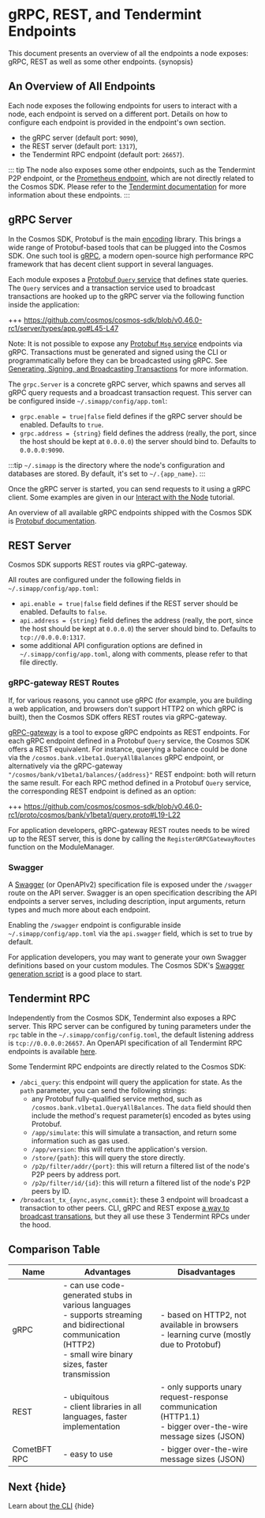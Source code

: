 <!--
order: 7
-->

# gRPC, REST, and Tendermint Endpoints

This document presents an overview of all the endpoints a node exposes: gRPC, REST as well as some other endpoints. {synopsis}

## An Overview of All Endpoints

Each node exposes the following endpoints for users to interact with a node, each endpoint is served on a different port. Details on how to configure each endpoint is provided in the endpoint's own section.

* the gRPC server (default port: `9090`),
* the REST server (default port: `1317`),
* the Tendermint RPC endpoint (default port: `26657`).

::: tip
The node also exposes some other endpoints, such as the Tendermint P2P endpoint, or the [Prometheus endpoint](https://docs.tendermint.com/master/nodes/metrics.html#metrics), which are not directly related to the Cosmos SDK. Please refer to the [Tendermint documentation](https://docs.tendermint.com/master/tendermint-core/using-tendermint.html#configuration) for more information about these endpoints.
:::

## gRPC Server

In the Cosmos SDK, Protobuf is the main [encoding](./07-encoding) library. This brings a wide range of Protobuf-based tools that can be plugged into the Cosmos SDK. One such tool is [gRPC](https://grpc.io), a modern open-source high performance RPC framework that has decent client support in several languages.

Each module exposes a [Protobuf `Query` service](../building-modules/messages-and-queries.md#queries) that defines state queries. The `Query` services and a transaction service used to broadcast transactions are hooked up to the gRPC server via the following function inside the application:

+++ https://github.com/cosmos/cosmos-sdk/blob/v0.46.0-rc1/server/types/app.go#L45-L47

Note: It is not possible to expose any [Protobuf `Msg` service](../building-modules/messages-and-queries.md#messages) endpoints via gRPC. Transactions must be generated and signed using the CLI or programmatically before they can be broadcasted using gRPC. See [Generating, Signing, and Broadcasting Transactions](../run-node/txs.html) for more information.

The `grpc.Server` is a concrete gRPC server, which spawns and serves all gRPC query requests and a broadcast transaction request. This server can be configured inside `~/.simapp/config/app.toml`:

* `grpc.enable = true|false` field defines if the gRPC server should be enabled. Defaults to `true`.
* `grpc.address = {string}` field defines the address (really, the port, since the host should be kept at `0.0.0.0`) the server should bind to. Defaults to `0.0.0.0:9090`.

:::tip
`~/.simapp` is the directory where the node's configuration and databases are stored. By default, it's set to `~/.{app_name}`.
:::

Once the gRPC server is started, you can send requests to it using a gRPC client. Some examples are given in our [Interact with the Node](../run-node/interact-node.md#using-grpc) tutorial.

An overview of all available gRPC endpoints shipped with the Cosmos SDK is [Protobuf documentation](https://buf.build/cosmos/cosmos-sdk).

## REST Server

Cosmos SDK supports REST routes via gRPC-gateway.

All routes are configured under the following fields in `~/.simapp/config/app.toml`:

* `api.enable = true|false` field defines if the REST server should be enabled. Defaults to `false`.
* `api.address = {string}` field defines the address (really, the port, since the host should be kept at `0.0.0.0`) the server should bind to. Defaults to `tcp://0.0.0.0:1317`.
* some additional API configuration options are defined in `~/.simapp/config/app.toml`, along with comments, please refer to that file directly.

### gRPC-gateway REST Routes

If, for various reasons, you cannot use gRPC (for example, you are building a web application, and browsers don't support HTTP2 on which gRPC is built), then the Cosmos SDK offers REST routes via gRPC-gateway.

[gRPC-gateway](https://grpc-ecosystem.github.io/grpc-gateway/) is a tool to expose gRPC endpoints as REST endpoints. For each gRPC endpoint defined in a Protobuf `Query` service, the Cosmos SDK offers a REST equivalent. For instance, querying a balance could be done via the `/cosmos.bank.v1beta1.QueryAllBalances` gRPC endpoint, or alternatively via the gRPC-gateway `"/cosmos/bank/v1beta1/balances/{address}"` REST endpoint: both will return the same result. For each RPC method defined in a Protobuf `Query` service, the corresponding REST endpoint is defined as an option:

+++ https://github.com/cosmos/cosmos-sdk/blob/v0.46.0-rc1/proto/cosmos/bank/v1beta1/query.proto#L19-L22

For application developers, gRPC-gateway REST routes needs to be wired up to the REST server, this is done by calling the `RegisterGRPCGatewayRoutes` function on the ModuleManager.

### Swagger

A [Swagger](https://swagger.io/) (or OpenAPIv2) specification file is exposed under the `/swagger` route on the API server. Swagger is an open specification describing the API endpoints a server serves, including description, input arguments, return types and much more about each endpoint.

Enabling the `/swagger` endpoint is configurable inside `~/.simapp/config/app.toml` via the `api.swagger` field, which is set to true by default.

For application developers, you may want to generate your own Swagger definitions based on your custom modules.
The Cosmos SDK's [Swagger generation script](https://github.com/cosmos/cosmos-sdk/blob/v0.46.0-rc1/scripts/protoc-swagger-gen.sh) is a good place to start.

## Tendermint RPC

Independently from the Cosmos SDK, Tendermint also exposes a RPC server. This RPC server can be configured by tuning parameters under the `rpc` table in the `~/.simapp/config/config.toml`, the default listening address is `tcp://0.0.0.0:26657`. An OpenAPI specification of all Tendermint RPC endpoints is available [here](https://docs.tendermint.com/master/rpc/).

Some Tendermint RPC endpoints are directly related to the Cosmos SDK:

* `/abci_query`: this endpoint will query the application for state. As the `path` parameter, you can send the following strings:
    * any Protobuf fully-qualified service method, such as `/cosmos.bank.v1beta1.QueryAllBalances`. The `data` field should then include the method's request parameter(s) encoded as bytes using Protobuf.
    * `/app/simulate`: this will simulate a transaction, and return some information such as gas used.
    * `/app/version`: this will return the application's version.
    * `/store/{path}`: this will query the store directly.
    * `/p2p/filter/addr/{port}`: this will return a filtered list of the node's P2P peers by address port.
    * `/p2p/filter/id/{id}`: this will return a filtered list of the node's P2P peers by ID.
* `/broadcast_tx_{aync,async,commit}`: these 3 endpoint will broadcast a transaction to other peers. CLI, gRPC and REST expose [a way to broadcast transations](./01-transactions.md#broadcasting-the-transaction), but they all use these 3 Tendermint RPCs under the hood.

## Comparison Table

| Name           | Advantages                                                                                                                                                            | Disadvantages                                                                                                 |
| -------------- | --------------------------------------------------------------------------------------------------------------------------------------------------------------------- | ------------------------------------------------------------------------------------------------------------- |
| gRPC           | - can use code-generated stubs in various languages <br /> - supports streaming and bidirectional communication (HTTP2) <br /> - small wire binary sizes, faster transmission | - based on HTTP2, not available in browsers <br /> - learning curve (mostly due to Protobuf)                      |
| REST           | - ubiquitous <br/> - client libraries in all languages, faster implementation <br />                                                                                        | - only supports unary request-response communication (HTTP1.1) <br/> - bigger over-the-wire message sizes (JSON) |
| CometBFT RPC | - easy to use                                                                                                                                                         | - bigger over-the-wire message sizes (JSON)                                                                   |


## Next {hide}

Learn about [the CLI](./09-cli.md) {hide}
